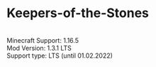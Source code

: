# Keepers-of-the-Stones
<br>Minecraft Support: 1.16.5
<br>Mod Version: 1.3.1 LTS
<br>Support type: LTS (until 01.02.2022)
